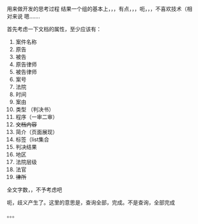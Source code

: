 用来做开发的思考过程
结果一个组的基本上，，，有点，，，呃，，，不喜欢技术（相对来说
嗯.......


首先考虑一下文档的属性，至少应该有：
1. 案件名称
2. 原告
3. 被告
4. 原告律师
5. 被告律师
6. 案号
7. 法院
8. 时间
9. 案由
10. 类型 （判决书）
11. 程序（一审二审）
12. ~~文档内容~~
13. 简介（页面展现）
14. 标签（list集合
15. 判决结果
16. 地区
17. 法院层级
18. 法官
19. ~~律所~~

全文字数，，不予考虑吧


呃，歧义产生了。这里的意思是，查询全部，完成。不是查询，全部完成


。。。
